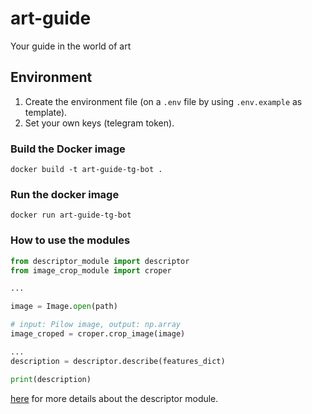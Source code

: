 # art-guide
Your guide in the world of art

## Environment

1. Create the environment file (on a `.env` file by using `.env.example` as template).
2. Set your own keys (telegram token).

### Build the Docker image

```shell
docker build -t art-guide-tg-bot .
```

### Run the docker image

```shell
docker run art-guide-tg-bot
```

### How to use the modules

```python
from descriptor_module import descriptor
from image_crop_module import croper

...

image = Image.open(path)

# input: Pilow image, output: np.array
image_croped = croper.crop_image(image)

...
description = descriptor.describe(features_dict)

print(description)
```

[here](descriptor_module/README.md) for more details about the descriptor module.
